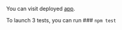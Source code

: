 You can visit deployed [app](http://SofyaPovarova.github.io/react-sequence-alignment).

To launch 3 tests, you can run ### `npm test` 
 
